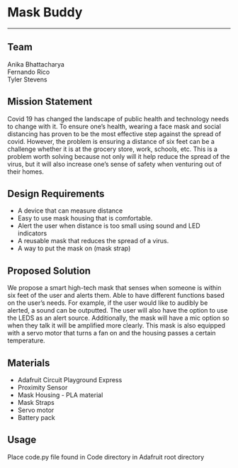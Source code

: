 # Mask Buddy

---

## Team

Anika Bhattacharya 
<br>
Fernando Rico
<br>
Tyler Stevens

## Mission Statement

Covid 19 has changed the landscape of public health and technology needs to change with it. To ensure one’s health, wearing a face mask and social distancing has proven to be the most effective step against the spread of covid.  However, the problem is ensuring a distance of six feet can be a challenge whether it is at the grocery store, work, schools, etc. This is a problem worth solving because not only will it help reduce the spread of the virus, but it will also increase one’s sense of safety when venturing out of their homes.

## Design Requirements

* A device that can measure distance
* Easy to use mask housing that is comfortable.
* Alert the user when distance is too small using sound and LED indicators
* A reusable mask that reduces the spread of a virus.
* A way to put the mask on (mask strap)

## Proposed Solution

We propose a smart high-tech mask that senses when someone is within six feet of the user and alerts them. Able to have different functions based on the user’s needs. For example, if the user would like to audibly be alerted, a sound can be outputted. The user will also have the option to use the LEDS as an alert source. Additionally, the mask will have a mic option so when they talk it will be amplified more clearly. This mask is also equipped with a servo motor that turns a fan on and the housing passes a certain temperature.

## Materials

* Adafruit Circuit Playground Express
* Proximity Sensor
* Mask Housing - PLA material
* Mask Straps
* Servo motor
* Battery pack

## Usage

Place code.py file found in Code directory in Adafruit root directory
